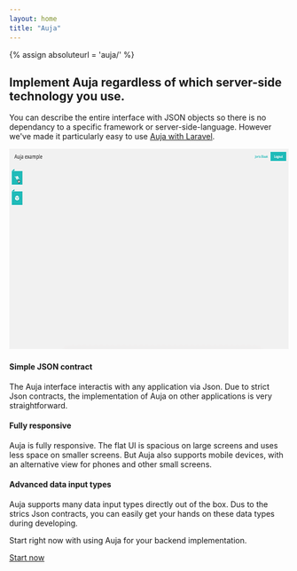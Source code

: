 ```yaml
---
layout: home
title: "Auja"
---
```

{% assign absoluteurl = 'auja/' %}

<h2 class="no-line">Implement Auja regardless of which server-side technology you use.</h2>

<p class="leading underline"> You can describe the entire interface with JSON objects so there is no dependancy to a specific framework or server-side-language. However we've made it particularly easy to use <a href="https://github.com/Label305/Auja-Laravel">Auja with Laravel</a>. </p>

<div class="wrapper">
    <div class="animated-gif">
    <span></span>
        <img src="images/auja-animated.gif" alt="Auja animated gif" width="640" height="361" />
    </div>
</div>

<div class="row">
    <div class="col-xs-12 col-md-4">
        <h4>Simple JSON contract</h4>
        <p>The Auja interface interactis with any application via Json. Due to strict Json contracts, the implementation of Auja on other applications is very straightforward.</p>
    </div>
    <div class="col-xs-12 col-md-4">
        <h4>Fully responsive</h4>
        <p>Auja is fully responsive. The flat UI is spacious on large screens and uses less space on smaller screens. But Auja also supports mobile devices, with an alternative view for phones and other small screens.</p>
    </div>
    <div class="col-xs-12 col-md-4">
        <h4>Advanced data input types</h4>
        <p>Auja supports many data input types directly out of the box. Dus to the strics Json contracts,  you can easily get your hands on these data types during developing.</p>
    </div>
</div>

<div class="page-devider"></div>

<p class="leading"> Start right now with using Auja for your backend implementation.</p>

<div class="align-center">
    <a href="/{{ absoluteurl }}getting_started" class="button black">Start now</a>
</div>
